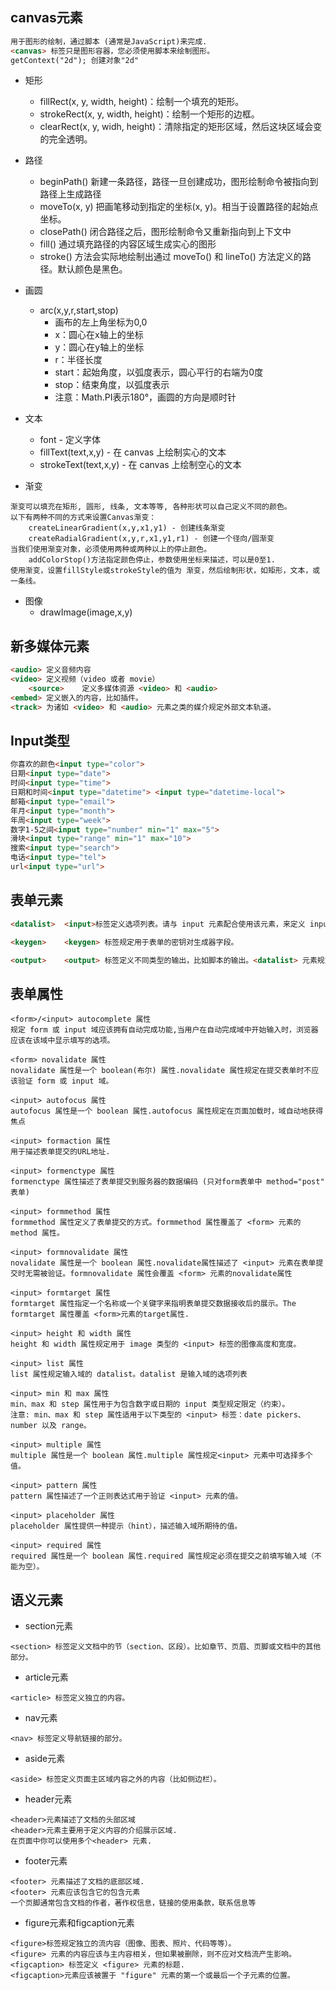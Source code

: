 ## canvas元素

```html
用于图形的绘制，通过脚本 (通常是JavaScript)来完成.
<canvas> 标签只是图形容器，您必须使用脚本来绘制图形。
getContext("2d"); 创建对象"2d"
```

* 矩形
  + fillRect(x, y, width, height)：绘制一个填充的矩形。
  + strokeRect(x, y, width, height)：绘制一个矩形的边框。
  + clearRect(x, y, widh, height)：清除指定的矩形区域，然后这块区域会变的完全透明。

* 路径
  + beginPath() 新建一条路径，路径一旦创建成功，图形绘制命令被指向到路径上生成路径
  + moveTo(x, y) 把画笔移动到指定的坐标(x, y)。相当于设置路径的起始点坐标。
  + closePath() 闭合路径之后，图形绘制命令又重新指向到上下文中
  + fill() 通过填充路径的内容区域生成实心的图形
  + stroke() 方法会实际地绘制出通过 moveTo() 和 lineTo() 方法定义的路径。默认颜色是黑色。

* 画圆
  + arc(x,y,r,start,stop)
    + 画布的左上角坐标为0,0
    + x：圆心在x轴上的坐标
    + y：圆心在y轴上的坐标
    + r：半径长度
    + start：起始角度，以弧度表示，圆心平行的右端为0度
    + stop：结束角度，以弧度表示
    + 注意：Math.PI表示180°，画圆的方向是顺时针

* 文本
  + font - 定义字体
  + fillText(text,x,y) - 在 canvas 上绘制实心的文本
  + strokeText(text,x,y) - 在 canvas 上绘制空心的文本

* 渐变

```
渐变可以填充在矩形, 圆形, 线条, 文本等等, 各种形状可以自己定义不同的颜色。
以下有两种不同的方式来设置Canvas渐变：
	createLinearGradient(x,y,x1,y1) - 创建线条渐变
	createRadialGradient(x,y,r,x1,y1,r1) - 创建一个径向/圆渐变
当我们使用渐变对象，必须使用两种或两种以上的停止颜色。
	addColorStop()方法指定颜色停止，参数使用坐标来描述，可以是0至1.
使用渐变，设置fillStyle或strokeStyle的值为 渐变，然后绘制形状，如矩形，文本，或一条线。
```

* 图像
  + drawImage(image,x,y)

## 新多媒体元素

```html
<audio>	定义音频内容
<video>	定义视频（video 或者 movie）
	<source>	定义多媒体资源 <video> 和 <audio>
<embed>	定义嵌入的内容，比如插件。
<track>	为诸如 <video> 和 <audio> 元素之类的媒介规定外部文本轨道。
```

## Input类型

```html
你喜欢的颜色<input type="color">
日期<input type="date">
时间<input type="time">
日期和时间<input type="datetime"> <input type="datetime-local">
邮箱<input type="email">
年月<input type="month">
年周<input type="week">
数字1-5之间<input type="number" min="1" max="5">
滑块<input type="range" min="1" max="10">
搜索<input type="search">
电话<input type="tel">
url<input type="url">
```

## 表单元素

```html
<datalist>	<input>标签定义选项列表。请与 input 元素配合使用该元素，来定义 input 可能的值。

<keygen>	<keygen> 标签规定用于表单的密钥对生成器字段。

<output>	<output> 标签定义不同类型的输出，比如脚本的输出。<datalist> 元素规定输入域的选项列表
```

## 表单属性

```
<form>/<input> autocomplete 属性
规定 form 或 input 域应该拥有自动完成功能,当用户在自动完成域中开始输入时，浏览器应该在该域中显示填写的选项。

<form> novalidate 属性 
novalidate 属性是一个 boolean(布尔) 属性.novalidate 属性规定在提交表单时不应该验证 form 或 input 域。

<input> autofocus 属性 
autofocus 属性是一个 boolean 属性.autofocus 属性规定在页面加载时，域自动地获得焦点

<input> formaction 属性
用于描述表单提交的URL地址.

<input> formenctype 属性 
formenctype 属性描述了表单提交到服务器的数据编码 (只对form表单中 method="post" 表单)

<input> formmethod 属性 
formmethod 属性定义了表单提交的方式。formmethod 属性覆盖了 <form> 元素的 method 属性。

<input> formnovalidate 属性 
novalidate 属性是一个 boolean 属性.novalidate属性描述了 <input> 元素在表单提交时无需被验证。formnovalidate 属性会覆盖 <form> 元素的novalidate属性

<input> formtarget 属性 
formtarget 属性指定一个名称或一个关键字来指明表单提交数据接收后的展示。The formtarget 属性覆盖 <form>元素的target属性.

<input> height 和 width 属性 
height 和 width 属性规定用于 image 类型的 <input> 标签的图像高度和宽度。

<input> list 属性 
list 属性规定输入域的 datalist。datalist 是输入域的选项列表

<input> min 和 max 属性 
min、max 和 step 属性用于为包含数字或日期的 input 类型规定限定（约束）。
注意: min、max 和 step 属性适用于以下类型的 <input> 标签：date pickers、number 以及 range。

<input> multiple 属性 
multiple 属性是一个 boolean 属性.multiple 属性规定<input> 元素中可选择多个值。

<input> pattern 属性 
pattern 属性描述了一个正则表达式用于验证 <input> 元素的值。

<input> placeholder 属性 
placeholder 属性提供一种提示（hint），描述输入域所期待的值。

<input> required 属性 
required 属性是一个 boolean 属性.required 属性规定必须在提交之前填写输入域（不能为空）。
```

## 语义元素

* section元素

```
<section> 标签定义文档中的节（section、区段）。比如章节、页眉、页脚或文档中的其他部分。
```

*  article元素 

```
<article> 标签定义独立的内容。
```

*  nav元素 

```
<nav> 标签定义导航链接的部分。
```

*  aside元素

```
<aside> 标签定义页面主区域内容之外的内容（比如侧边栏）。
```

*  header元素 

```
<header>元素描述了文档的头部区域
<header>元素主要用于定义内容的介绍展示区域.
在页面中你可以使用多个<header> 元素.
```

*  footer元素

```
<footer> 元素描述了文档的底部区域.
<footer> 元素应该包含它的包含元素
一个页脚通常包含文档的作者，著作权信息，链接的使用条款，联系信息等
```

*  figure元素和figcaption元素

```
<figure>标签规定独立的流内容（图像、图表、照片、代码等等）。
<figure> 元素的内容应该与主内容相关，但如果被删除，则不应对文档流产生影响。
<figcaption> 标签定义 <figure> 元素的标题.
<figcaption>元素应该被置于 "figure" 元素的第一个或最后一个子元素的位置。
```


